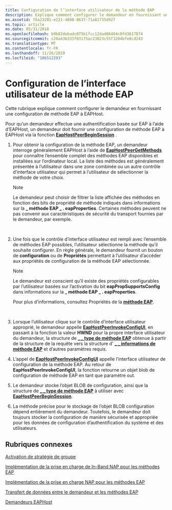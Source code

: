 ```yaml
---
title: Configuration de l’interface utilisateur de la méthode EAP
description: Explique comment configurer le demandeur en fournissant une configuration de méthode EAP à EAPHost.
ms.assetid: f6a23201-e221-4098-863f-71a81735d927
ms.topic: article
ms.date: 05/31/2018
ms.openlocfilehash: b9b82debadc075b1fcc12dad06484c0fd3617874
ms.sourcegitcommit: c20a43b333f03175ac23823c55f3204bfe8cd243
ms.translationtype: MT
ms.contentlocale: fr-FR
ms.lasthandoff: 11/26/2019
ms.locfileid: "106512293"
---
```

# <a name="configuring-the-eap-method-user-interface"></a>Configuration de l’interface utilisateur de la méthode EAP

Cette rubrique explique comment configurer le demandeur en fournissant une configuration de méthode EAP à EAPHost.

Pour qu’un demandeur effectue une authentification basée sur EAP à l’aide d’EAPHost, un demandeur doit fournir une configuration de méthode EAP à EAPHost via la fonction [**EapHostPeerBeginSession**](/previous-versions/windows/desktop/api/eappapis/nf-eappapis-eaphostpeerbeginsession) .

1.  Pour obtenir la configuration de la méthode EAP, un demandeur interroge généralement EAPHost à l’aide de [**EapHostPeerGetMethods**](/previous-versions/windows/desktop/api/eaphostpeerconfigapis/nf-eaphostpeerconfigapis-eaphostpeergetmethods) pour connaître l’ensemble complet des méthodes EAP disponibles et installées sur l’ordinateur local. La liste des méthodes est généralement présentée à l’utilisateur dans une zone combinée ou un autre contrôle d’interface utilisateur qui permet à l’utilisateur de sélectionner la méthode de votre choix.
    > [!Note]  
    > Le demandeur peut choisir de filtrer la liste affichée des méthodes en fonction des bits de propriété de méthode indiqués dans informations sur la **\_ méthode EAP \_ . eapProperties**. Certaines méthodes peuvent ne pas convenir aux caractéristiques de sécurité du transport fournies par le demandeur, par exemple.

     

2.  Une fois que le contrôle d’interface utilisateur est rempli avec l’ensemble de méthodes EAP possibles, l’utilisateur sélectionne la méthode qu’il souhaite configurer. En règle générale, le demandeur fournit un bouton de **configuration** ou de **Propriétés** permettant à l’utilisateur d’accéder aux propriétés de configuration de la méthode EAP sélectionnée.
    > [!Note]
    > Le demandeur est conscient qu’il existe des propriétés configurables par l’utilisateur basées sur l’activation du bit **eapPropSupportsConfig** dans informations sur la **\_ méthode EAP \_ . eapProperties**.
    >
    > Pour plus d’informations, consultez Propriétés de la [**méthode EAP**](eap-method-properties.md).

     

3.  Lorsque l’utilisateur clique sur le contrôle d’interface utilisateur approprié, le demandeur appelle [**EapHostPeerInvokeConfigUI**](/previous-versions/windows/desktop/api/eaphostpeerconfigapis/nf-eaphostpeerconfigapis-eaphostpeerinvokeconfigui), en passant à la fonction la valeur **HWND** pour la propre interface utilisateur du demandeur, la structure de [**\_ \_ type de méthode EAP**](/windows/desktop/api/eaptypes/ns-eaptypes-eap_method_type) obtenue à partir de la structure de la requête vers la structure d' [**\_ \_ informations de méthode EAP**](/windows/desktop/api/eaptypes/ns-eaptypes-eap_method_info) et d’autres paramètres requis.
4.  L’appel de [**EapHostPeerInvokeConfigUI**](/previous-versions/windows/desktop/api/eaphostpeerconfigapis/nf-eaphostpeerconfigapis-eaphostpeerinvokeconfigui) appelle l’interface utilisateur de configuration de la méthode EAP. Au retour de **EapHostPeerInvokeConfigUI**, la fonction retourne un objet blob de configuration de méthode EAP en tant que paramètre out.
5.  Le demandeur stocke l’objet BLOB de configuration, ainsi que la structure de [**\_ \_ type de méthode EAP**](/windows/desktop/api/eaptypes/ns-eaptypes-eap_method_type) à utiliser avec [**EapHostPeerBeginSession**](/previous-versions/windows/desktop/api/eappapis/nf-eappapis-eaphostpeerbeginsession).
6.  La méthode précise pour le stockage de l’objet BLOB configuration dépend entièrement du demandeur. Toutefois, le demandeur doit toujours stocker la configuration de manière sécurisée et appropriée pour les données de configuration d’authentification du système et des utilisateurs.

## <a name="related-topics"></a>Rubriques connexes

<dl> <dt>

[Activation de stratégie de groupe](enabling-group-policy.md)
</dt> <dt>

[Implémentation de la prise en charge de In-Band NAP pour les méthodes EAP](enabling-in-band-nap-support.md)
</dt> <dt>

[Implémentation de la prise en charge NAP pour les méthodes EAP](implementing-nap-for-eap-methods.md)
</dt> <dt>

[Transfert de données entre le demandeur et les méthodes EAP](transferring-data-between-the-supplicant-and-eap-methods.md)
</dt> <dt>

[Demandeurs EAPHost](eaphost-supplicants.md)
</dt> </dl>

 

 




